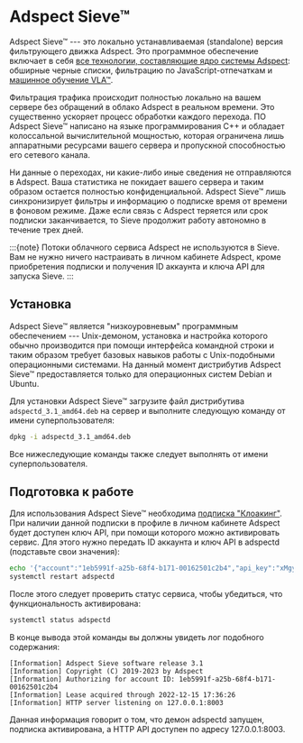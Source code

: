 # Adspect Sieve&trade;

Adspect Sieve&trade; --- это локально устанавливаемая (standalone) версия фильтрующего движка Adspect.
Это программное обеспечение включает в себя [все технологии, составляющие ядро системы Adspect](how-it-works.md):
обширные черные списки, фильтрацию по JavaScript-отпечаткам и [машинное обучение VLA&trade;](how-it-works.md#vla).

Фильтрация трафика происходит полностью локально на вашем сервере без обращений в облако Adspect
в реальном времени. Это существенно ускоряет процесс обработки каждого перехода. ПО Adspect Sieve&trade;
написано на языке программирования C++ и обладает колоссальной вычислительной мощностью, которая
ограничена лишь аппаратными ресурсами вашего сервера и пропускной способностью его сетевого канала.

Ни данные о переходах, ни какие-либо иные сведения не отправляются в Adspect. Ваша статистика
не покидает вашего сервера и таким образом остается полностью конфиденциальной. Adspect Sieve&trade;
лишь синхронизирует фильтры и информацию о подписке время от времени в фоновом режиме. Даже если
связь с Adspect теряется или срок подписки заканчивается, то Sieve продолжит работу автономно в
течение трех дней.

:::{note}
Потоки облачного сервиса Adspect не используются в Sieve. Вам не нужно ничего настраивать в личном
кабинете Adspect, кроме приобретения подписки и получения ID аккаунта и ключа API для запуска Sieve.
:::

## Установка

Adspect Sieve&trade; является "низкоуровневым" программным обеспечением --- Unix-демоном, установка и настройка которого обычно
производится при помощи интерфейса командной строки и таким образом требует базовых навыков работы с Unix-подобными операционными
системами. На данный момент дистрибутив Adspect Sieve&trade; предоставляется только для операционных систем Debian и Ubuntu.

Для установки Adspect Sieve&trade; загрузите файл дистрибутива `adspectd_3.1_amd64.deb` на сервер и выполните
следующую команду от имени суперпользователя:

```bash
dpkg -i adspectd_3.1_amd64.deb
```

Все нижеследующие команды также следует выполнять от имени суперпользователя.

## Подготовка к работе

Для использования Adspect Sieve&trade; необходима [подписка "Клоакинг"](https://www.adspect.ai/ru/pricing).
При наличии данной подписки в профиле в личном кабинете Adspect будет доступен ключ API, при помощи которого
можно активировать сервис.  Для этого нужно передать ID аккаунта и ключ API в adspectd (подставьте свои значения):

```bash
echo '{"account":"1eb5991f-a25b-68f4-b171-00162501c2b4","api_key":"xMgy2m81qLfDsULtqDNJEN-iuJJ1aUyG"}' >/var/lib/adspect/adspectd.state
systemctl restart adspectd
```

После этого следует проверить статус сервиса, чтобы убедиться, что функциональность активирована:

```bash
systemctl status adspectd
```

В конце вывода этой команды вы должны увидеть лог подобного содержания:

```
[Information] Adspect Sieve software release 3.1
[Information] Copyright (C) 2019-2023 by Adspect
[Information] Authorizing for account ID: 1eb5991f-a25b-68f4-b171-00162501c2b4
[Information] Lease acquired through 2022-12-15 17:36:26
[Information] HTTP server listening on 127.0.0.1:8003
```

Данная информация говорит о том, что демон adspectd запущен, подписка активирована, а HTTP API доступен по адресу 127.0.0.1:8003.
